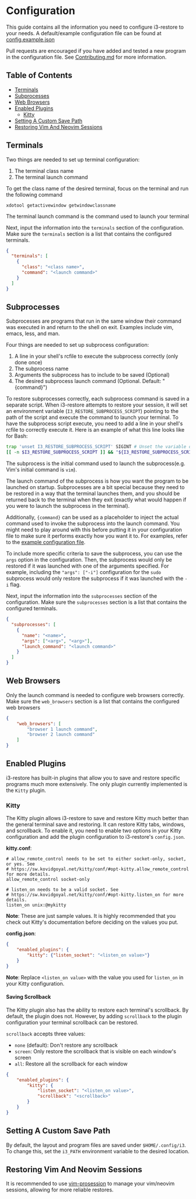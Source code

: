 # Configuration
This guide contains all the information you need to configure i3-restore to your needs. A default/example configuration
file can be found at [config.example.json](config.example.json)

Pull requests are encouraged if you have added and tested a new program in the configuration file. See [Contributing.md](CONTRIBUTING.md)
for more information.

## Table of Contents
- [Terminals](#terminals)
- [Subprocesses](#subprocesses)
- [Web Browsers](#web-browsers)
- [Enabled Plugins](#enabled-plugins)
    - [Kitty](#kitty)
- [Setting A Custom Save Path](#setting-a-custom-save-path)
- [Restoring Vim And Neovim Sessions](#restoring-vim-and-neovim-sessions)

## Terminals
Two things are needed to set up terminal configuration:
1. The terminal class name
2. The terminal launch command

To get the class name of the desired terminal, focus on the terminal and run the following command
```shell
xdotool getactivewindow getwindowclassname
```

The terminal launch command is the command used to launch your terminal

Next, input the information into the `terminals` section of the configuration. Make sure the `terminals` section is
a list that contains the configured terminals.
```json
{
  "terminals": [
    {
      "class": "<class name>",
      "command": "<launch command>"
    }
  ]
}
```

## Subprocesses
Subprocesses are programs that run in the same window their command was executed in and return to the shell on exit. Examples
include vim, emacs, less, and man.

Four things are needed to set up subprocess configuration:
1. A line in your shell's rcfile to execute the subprocess correctly (only done once)
2. The subprocess name
3. Arguments the subprocess has to include to be saved (Optional)
4. The desired subprocess launch command (Optional. Default: "{command}")

To restore subprocesses correctly, each subprocess command is saved in a separate script. When i3-restore attempts to restore
your session, it will set an environment variable (`I3_RESTORE_SUBPROCESS_SCRIPT`) pointing to the path of the script and execute
the command to launch your terminal. To have the subprocess script execute, you need to add a line in your shell's rcfile to
correctly execute it. Here is an example of what this line looks like for Bash:
```bash
trap 'unset I3_RESTORE_SUBPROCESS_SCRIPT' SIGINT # Unset the variable on Ctrl+C as well
[[ -n $I3_RESTORE_SUBPROCESS_SCRIPT ]] && "${I3_RESTORE_SUBPROCESS_SCRIPT}" && unset I3_RESTORE_SUBPROCESS_SCRIPT
```

The subprocess is the initial command used to launch the subprocess(e.g. Vim's initial command is `vim`).

The launch command of the subprocess is how you want the program to be launched on startup. Subprocesses are a bit special
because they need to be restored in a way that the terminal launches them, and you should be returned back to the terminal
when they exit (exactly what would happen if you were to launch the subprocess in the terminal).

Additionally, `{command}` can be used as a placeholder to inject the actual command used to invoke the subprocess into the
launch command. You might need to play around with this before putting it in your configuration file to make sure it performs
exactly how you want it to. For examples, refer to the [example configuration file](config.example.json).

To include more specific criteria to save the subprocess, you can use the `args` option in the configuration. Then, the subprocess
would only be restored if it was launched with one of the arguments specified. For example, including the `"args": ["-i"]` configuration
for the `sudo` subprocess would only restore the subprocess if it was launched with the `-i` flag.

Next, input the information into the `subprocesses` section of the configuration. Make sure the `subprocesses` section is
a list that contains the configured terminals.
```json
{
  "subprocesses": [
    {
      "name": "<name>",
      "args": ["<arg>", "<arg>"],
      "launch_command": "<launch command>"
    }
  ]
}
```

## Web Browsers
Only the launch command is needed to configure web browsers correctly. Make sure the `web_browsers` section is a list that
contains the configured web browsers
```json
{
    "web_browsers": [
        "browser 1 launch command",
        "browser 2 launch command"
    ]
}
```

## Enabled Plugins
i3-restore has built-in plugins that allow you to save and restore specific programs much more
extensively. The only plugin currently implemented is the `Kitty` plugin.

### Kitty
The Kitty plugin allows i3-restore to save and restore Kitty much better than the general terminal
save and restoring. It can restore Kitty tabs, windows, and scrollback. To
enable it, you need to enable two options in your Kitty configuration and add the plugin
configuration to i3-restore's `config.json`.

**kitty.conf**:
```
# allow_remote_control needs to be set to either socket-only, socket, or yes. See
# https://sw.kovidgoyal.net/kitty/conf/#opt-kitty.allow_remote_control for more details.
allow_remote_control socket-only

# listen_on needs to be a valid socket. See
# https://sw.kovidgoyal.net/kitty/conf/#opt-kitty.listen_on for more details.
listen_on unix:@mykitty
```
**Note**: These are just sample values. It is highly recommended that you check out Kitty's
documentation before deciding on the values you put.

**config.json**:
```json
{
    "enabled_plugins": {
        "kitty": {"listen_socket": "<listen_on value>"}
    }
}
```
**Note**: Replace `<listen_on value>` with the value you used for `listen_on` in your Kitty
configuration.

#### Saving Scrollback
The Kitty plugin also has the ability to restore each terminal's scrollback. By default, the
plugin does not. However, by adding `scrollback` to the plugin configuration your terminal
scrollback can be restored.

`scrollback` accepts three values:
- `none` (default): Don't restore any scrollback
- `screen`: Only restore the scrollback that is visible on each window's screen
- `all`: Restore all the scrollback for each window

```json
{
    "enabled_plugins": {
        "kitty": {
            "listen_socket": "<listen_on value>",
            "scrollback": "<scrollback>"
        }
    }
}
```

## Setting A Custom Save Path
By default, the layout and program files are saved under `$HOME/.config/i3`. To change this, set the `i3_PATH` environment variable to
the desired location.

## Restoring Vim And Neovim Sessions
It is recommended to use [vim-prosession] to manage your vim/neovim sessions, allowing for
more reliable restores.


[vim-prosession]: https://github.com/dhruvasagar/vim-prosession
